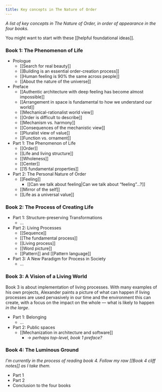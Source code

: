 ```yaml
---
title: Key concepts in The Nature of Order
---
```


*A list of key concepts in _The Nature of Order_, in order of appearance in the four books.*

You might want to start with these [[helpful foundational ideas]].

### Book 1: The Phenomenon of Life

* Prologue
	* [[Search for real beauty]]
	* [[Building is an essential order-creation process]]
	* [[Human feeling is 90% the same across people]]
	* [[About the nature of the universe]]
* Preface
	* [[Authentic architecture with deep feeling has become almost impossible]]
	* [[Arrangement in space is fundamental to how we understand our world]]
	* [[Mechanical-rationalist world view]]
	* [[Order is difficult to describe]]
	* [[Mechanism vs. harmony]]
	* [[Consequences of the mechanistic view]]
	* [[Pluralist view of value]]
	* [[Function vs. ornament]]
* Part 1: The Phenomenon of Life
	* [[Order]]
	* [[Life and living structure]]
	* [[Wholeness]]
	* [[Center]]
	* [[15 fundamental properties]]
* Part 2: The Personal Nature of Order
	* [[Feeling]]
		* [[Can we talk about feeling|Can we talk about “feeling”…?]]
	* [[Mirror of the self]]
	* [[Life as a universal value]]

### Book 2: The Process of Creating Life

* Part 1: Structure-preserving Transformations
	* …
* Part 2: Living Processes
	* [[Sequence]]
	* [[The fundamental process]]
	* [[Living process]]
	* [[Word picture]]
	* [[Pattern]] and [[Pattern language]]
* Part 3: A New Paradigm for Process in Society
	* …

### Book 3: A Vision of a Living World
Book 3 is about implementation of living processes. With many examples of his own projects, Alexander paints a picture of what can happen if living processes are used pervasively in our time and the environment this can create, with a focus on the impact on the whole — what is likely to happen *in the large*.

* Part 1: Belonging
	* …
* Part 2: Public spaces
	* [[Mechanization in architecture and software]]
		* -> *perhaps top-level, book 1 preface?*

### Book 4: The Luminous Ground
*I’m currently in the process of reading book 4. Follow my raw [[Book 4 cliff notes]] as I take them.*

* Part 1
* Part 2
* Conclusion to the four books